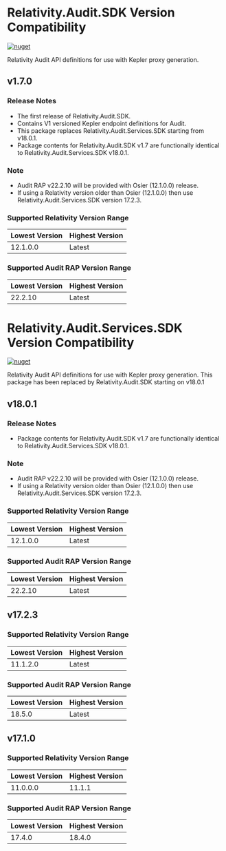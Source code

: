 # Relativity.Audit.SDK Version Compatibility

[![nuget](https://img.shields.io/nuget/v/Relativity.Audit.SDK.svg)](https://www.nuget.org/packages/Relativity.Audit.SDK/)

Relativity Audit API definitions for use with Kepler proxy generation.

## v1.7.0

### Release Notes
* The first release of Relativity.Audit.SDK.
* Contains V1 versioned Kepler endpoint definitions for Audit.
* This package replaces Relativity.Audit.Services.SDK starting from v18.0.1.
* Package contents for Relativity.Audit.SDK v1.7 are functionally identical to Relativity.Audit.Services.SDK v18.0.1.

### Note
* Audit RAP v22.2.10 will be provided with Osier (12.1.0.0) release.
* If using a Relativity version older than Osier (12.1.0.0) then use Relativity.Audit.Services.SDK version 17.2.3.

### Supported Relativity Version Range

Lowest Version | Highest Version
--- | ---
12.1.0.0 | Latest

### Supported Audit RAP Version Range

Lowest Version | Highest Version
--- | ---
22.2.10 | Latest


# Relativity.Audit.Services.SDK Version Compatibility

[![nuget](https://img.shields.io/nuget/v/Relativity.Audit.Services.SDK.svg)](https://www.nuget.org/packages/Relativity.Audit.Services.SDK/)

Relativity Audit API definitions for use with Kepler proxy generation.
This package has been replaced by Relativity.Audit.SDK starting on v18.0.1

## v18.0.1

### Release Notes
* Package contents for Relativity.Audit.SDK v1.7 are functionally identical to Relativity.Audit.Services.SDK v18.0.1.

### Note
* Audit RAP v22.2.10 will be provided with Osier (12.1.0.0) release.
* If using a Relativity version older than Osier (12.1.0.0) then use Relativity.Audit.Services.SDK version 17.2.3.

### Supported Relativity Version Range

Lowest Version | Highest Version
--- | ---
12.1.0.0 | Latest

### Supported Audit RAP Version Range

Lowest Version | Highest Version
--- | ---
22.2.10 | Latest


## v17.2.3

### Supported Relativity Version Range

Lowest Version | Highest Version
--- | ---
11.1.2.0 | Latest

### Supported Audit RAP Version Range

Lowest Version | Highest Version
--- | ---
18.5.0 | Latest


## v17.1.0

### Supported Relativity Version Range

Lowest Version | Highest Version
--- | ---
11.0.0.0 | 11.1.1

### Supported Audit RAP Version Range

Lowest Version | Highest Version
--- | ---
17.4.0 | 18.4.0
